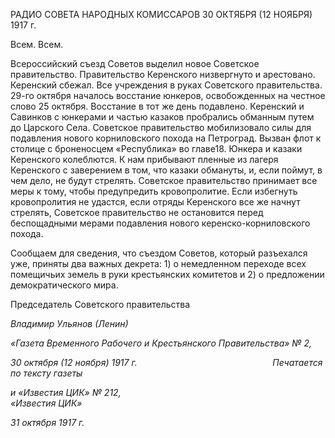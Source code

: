 РАДИО СОВЕТА НАРОДНЫХ КОМИССАРОВ 30 ОКТЯБРЯ (12 НОЯБРЯ) 1917 г.

Всем. Всем.

Всероссийский съезд Советов выделил новое Советское правительство. Правитель­ство Керенского низвергнуто и арестовано. Керенский сбежал. Все учреждения в руках Советского правительства. 29-го октября началось восстание юнкеров, освобожденных на честное слово 25 октября. Восстание в тот же день подавлено. Керенский и Савин­ков с юнкерами и частью казаков пробрались обманным путем до Царского Села. Со­ветское правительство мобилизовало силы для подавления нового корниловского похо­да на Петроград. Вызван флот к столице с броненосцем «Республика» во главе18. Юн­кера и казаки Керенского колеблются. К нам прибывают пленные из лагеря Керенского с заверением в том, что казаки обмануты, и, если поймут, в чем дело, не будут стрелять. Советское правительство принимает все меры к тому, чтобы предупредить кровопро­литие. Если избегнуть кровопролития не удастся, если отряды Керенского все же нач­нут стрелять, Советское правительство не остановится перед беспощадными мерами подавления нового керенско-корниловского похода.

Сообщаем для сведения, что съездом Советов, который разъехался уже, приняты два важных декрета: 1) о немедленном переходе всех помещичьих земель в руки крестьян­ских комитетов и 2) о предложении демократического мира.

Председатель Советского правительства

_Владимир Ульянов (Ленин)_

_«Газета Временного Рабочего и Крестьянского Правительства» № 2,_

_30 октября (12 ноября) 1917 г.                                                       Печатается по тексту газеты_

_и «Известия ЦИК» № 212,                                                                       «Известия ЦИК»_

_31 октября 1917 г._